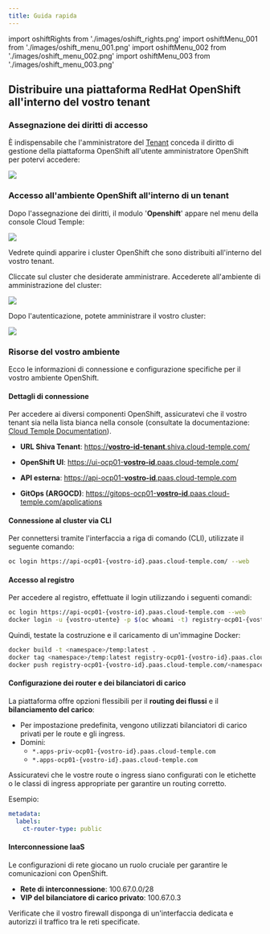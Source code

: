 ```yaml
---
title: Guida rapida
---
```

import oshiftRights from './images/oshift_rights.png'
import oshiftMenu_001 from './images/oshift_menu_001.png'
import oshiftMenu_002 from './images/oshift_menu_002.png'
import oshiftMenu_003 from './images/oshift_menu_003.png'

## Distribuire una piattaforma RedHat OpenShift all'interno del vostro tenant

### Assegnazione dei diritti di accesso

È indispensabile che l'amministratore del [Tenant](../console/iam/concepts.md#tenants) conceda il diritto di gestione della piattaforma OpenShift all'utente amministratore OpenShift per potervi accedere:

<img src={oshiftRights} />

### Accesso all'ambiente OpenShift all'interno di un tenant

Dopo l'assegnazione dei diritti, il modulo '__Openshift__' appare nel menu della console Cloud Temple:

<img src={oshiftMenu_001} />

Vedrete quindi apparire i cluster OpenShift che sono distribuiti all'interno del vostro tenant.

Cliccate sul cluster che desiderate amministrare. Accederete all'ambiente di amministrazione del cluster:

<img src={oshiftMenu_002} />

Dopo l'autenticazione, potete amministrare il vostro cluster:

<img src={oshiftMenu_003} />

### Risorse del vostro ambiente

Ecco le informazioni di connessione e configurazione specifiche per il vostro ambiente OpenShift.

#### Dettagli di connessione

Per accedere ai diversi componenti OpenShift, assicuratevi che il vostro tenant sia nella lista bianca nella console (consultate la documentazione: [Cloud Temple Documentation](https://docs.cloud-temple.com/)).

- __URL Shiva Tenant__:
  [https://__vostro-id-tenant__.shiva.cloud-temple.com/](https://**vostro-id-tenant**.shiva.cloud-temple.com/)

- __OpenShift UI__:
  [https://ui-ocp01-__vostro-id__.paas.cloud-temple.com/](https://ui-ocp01-**vostro-id**.paas.cloud-temple.com/)

- __API esterna__:
  [https://api-ocp01-__vostro-id__.paas.cloud-temple.com](https://api-ocp01-**vostro-id**.paas.cloud-temple.com)

- __GitOps (ARGOCD)__:
  [https://gitops-ocp01-__vostro-id__.paas.cloud-temple.com/applications](https://gitops-ocp01-**vostro-id**.paas.cloud-temple.com/applications)

#### Connessione al cluster via CLI

Per connettersi tramite l'interfaccia a riga di comando (CLI), utilizzate il seguente comando:

```bash
oc login https://api-ocp01-{vostro-id}.paas.cloud-temple.com/ --web
```

#### Accesso al registro

Per accedere al registro, effettuate il login utilizzando i seguenti comandi:

```bash
oc login https://api-ocp01-{vostro-id}.paas.cloud-temple.com --web
docker login -u {vostro-utente} -p $(oc whoami -t) registry-ocp01-{vostro-id}.paas.cloud-temple.com
```

Quindi, testate la costruzione e il caricamento di un'immagine Docker:

```bash
docker build -t <namespace>/temp:latest .
docker tag <namespace>/temp:latest registry-ocp01-{vostro-id}.paas.cloud-temple.com/<namespace>/temp:latest
docker push registry-ocp01-{vostro-id}.paas.cloud-temple.com/<namespace>/temp:latest
```

#### Configurazione dei router e dei bilanciatori di carico

La piattaforma offre opzioni flessibili per il __routing dei flussi__ e il __bilanciamento del carico__:

- Per impostazione predefinita, vengono utilizzati bilanciatori di carico privati per le route e gli ingress.
- Domini:
  - `*.apps-priv-ocp01-{vostro-id}.paas.cloud-temple.com`
  - `*.apps-ocp01-{vostro-id}.paas.cloud-temple.com`

Assicuratevi che le vostre route o ingress siano configurati con le etichette o le classi di ingress appropriate per garantire un routing corretto.

Esempio:

```yaml
metadata:
  labels:
    ct-router-type: public
```

#### Interconnessione IaaS

Le configurazioni di rete giocano un ruolo cruciale per garantire le comunicazioni con OpenShift.

- __Rete di interconnessione__: 100.67.0.0/28
- __VIP del bilanciatore di carico privato__: 100.67.0.3

Verificate che il vostro firewall disponga di un'interfaccia dedicata e autorizzi il traffico tra le reti specificate.
